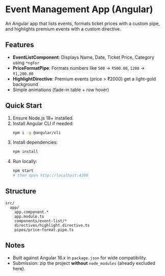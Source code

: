 
# Event Management App (Angular)

An Angular app that lists events, formats ticket prices with a custom pipe, and highlights premium events with a custom directive.

## Features
- **EventListComponent**: Displays Name, Date, Ticket Price, Category using `*ngFor`
- **PriceFormatPipe**: Formats numbers like `500` → `₹500.00`, `1200` → `₹1,200.00`
- **HighlightDirective**: Premium events (price > ₹2000) get a light-gold background
- Simple animations (fade-in table + row hover)

## Quick Start
1. Ensure Node.js 18+ installed.
2. Install Angular CLI if needed:
   ```bash
   npm i -g @angular/cli
   ```
3. Install dependencies:
   ```bash
   npm install
   ```
4. Run locally:
   ```bash
   npm start
   # then open http://localhost:4200
   ```

## Structure
```
src/
  app/
    app.component.*
    app.module.ts
    components/event-list/*
    directives/highlight.directive.ts
    pipes/price-format.pipe.ts
```

## Notes
- Built against Angular 16.x in `package.json` for wide compatibility.
- Submission: zip the project **without** `node_modules` (already excluded here).

